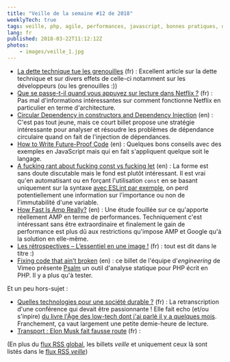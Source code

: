 ```yaml
---
title: "Veille de la semaine #12 de 2018"
weeklyTech: true
tags: veille, php, agile, performances, javascript, bonnes pratiques, dependency injection, architecture
lang: fr
published: 2018-03-22T11:12:12Z
photos:
    - images/veille_1.jpg
---
```

* [La dette technique tue les grenouilles](http://blog.ippon.fr/2018/03/15/la-dette-technique-tue-les-grenouilles/) (fr)&nbsp;: Excellent article sur la dette technique et sur divers effets de celle-ci notamment sur les développeurs (ou les grenouilles :))
* [Que se passe-t-il quand vous appuyez sur lecture dans Netflix ?](https://www.macg.co/ailleurs/2018/03/que-se-passe-t-il-quand-vous-appuyez-sur-lecture-dans-netflix-101639) (fr)&nbsp;: Pas mal d'informations intéressantes sur comment fonctionne Netflix en particulier en terme d'architecture.
* [Circular Dependency in constructors and Dependency Injection](http://misko.hevery.com/2008/08/01/circular-dependency-in-constructors-and-dependency-injection/) (en)&nbsp;: C'est pas tout jeune, mais ce court billet propose une stratégie intéressante pour analyser et résoudre les problèmes de dépendance circulaire quand on fait de l'injection de dépendances.
* [How to Write Future-Proof Code](https://blog.daftcode.pl/how-to-write-future-proof-code-400a357ac4bc) (en)&nbsp;: Quelques bons conseils avec des exemples en JavaScript mais qui en fait s'appliquent quelque soit le langage.
* [A fucking rant about fucking const vs fucking let](https://jamie.build/const) (en)&nbsp;: La forme est sans doute discutable mais le fond est plutôt intéressant. Il est vrai qu'en automatisant ou en forçant l'utilisation `const` en se basant uniquement sur la syntaxe [avec ESLint par exemple](https://eslint.org/docs/4.0.0/rules/prefer-const), on perd potentiellement une information sur l'importance ou non de l'immutabilité d'une variable.
* [How Fast Is Amp Really?](https://timkadlec.com/remembers/2018-03-19-how-fast-is-amp-really/) (en)&nbsp;: Une étude fouillée sur ce qu'apporte réellement AMP en terme de performances. Techniquement c'est intéressant sans être extraordinaire et finalement le gain de performance est plus dû aux restrictions qu'impose AMP et Google qu'à la solution en elle-même.
* [Les rétrospectives – L’essentiel en une image !](https://blog.octo.com/poster-les-retrospectives/) (fr)&nbsp;: tout est dit dans le titre :)
* [Fixing code that ain’t broken](https://medium.com/vimeo-engineering-blog/fixing-code-that-aint-broken-a99e05998c24) (en)&nbsp;: ce billet de l'équipe d'*engineering* de Vimeo présente [Psalm](https://getpsalm.org/) un outil d'analyse statique pour PHP écrit en PHP. Il y a plus qu'à tester.

Et un peu hors-sujet&nbsp;:

* [Quelles technologies pour une société durable ?](https://atterrissage.org/technologies-societe-durable-65514b474700) (fr)&nbsp;: La retranscription d'une conférence qui devait être passionnante ! Elle fait echo (et/ou s'inpire) [du livre l'Âge des low-tech dont j'ai parlé il y a quelques mois](/post/livre-l-age-des-low-tech/). Franchement, ça vaut largement une petite demie-heure de lecture.
* [Transport : Elon Musk fait fausse route](https://usbeketrica.com/article/transport-elon-musk-fait-fausse-route) (fr)&nbsp;: 

(En plus du [flux RSS global](/rss.xml), les billets *veille*
et uniquement ceux là sont listés dans le [flux RSS *veille*](/rss/veille.xml))
